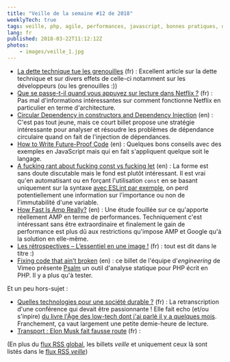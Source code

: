 ```yaml
---
title: "Veille de la semaine #12 de 2018"
weeklyTech: true
tags: veille, php, agile, performances, javascript, bonnes pratiques, dependency injection, architecture
lang: fr
published: 2018-03-22T11:12:12Z
photos:
    - images/veille_1.jpg
---
```

* [La dette technique tue les grenouilles](http://blog.ippon.fr/2018/03/15/la-dette-technique-tue-les-grenouilles/) (fr)&nbsp;: Excellent article sur la dette technique et sur divers effets de celle-ci notamment sur les développeurs (ou les grenouilles :))
* [Que se passe-t-il quand vous appuyez sur lecture dans Netflix ?](https://www.macg.co/ailleurs/2018/03/que-se-passe-t-il-quand-vous-appuyez-sur-lecture-dans-netflix-101639) (fr)&nbsp;: Pas mal d'informations intéressantes sur comment fonctionne Netflix en particulier en terme d'architecture.
* [Circular Dependency in constructors and Dependency Injection](http://misko.hevery.com/2008/08/01/circular-dependency-in-constructors-and-dependency-injection/) (en)&nbsp;: C'est pas tout jeune, mais ce court billet propose une stratégie intéressante pour analyser et résoudre les problèmes de dépendance circulaire quand on fait de l'injection de dépendances.
* [How to Write Future-Proof Code](https://blog.daftcode.pl/how-to-write-future-proof-code-400a357ac4bc) (en)&nbsp;: Quelques bons conseils avec des exemples en JavaScript mais qui en fait s'appliquent quelque soit le langage.
* [A fucking rant about fucking const vs fucking let](https://jamie.build/const) (en)&nbsp;: La forme est sans doute discutable mais le fond est plutôt intéressant. Il est vrai qu'en automatisant ou en forçant l'utilisation `const` en se basant uniquement sur la syntaxe [avec ESLint par exemple](https://eslint.org/docs/4.0.0/rules/prefer-const), on perd potentiellement une information sur l'importance ou non de l'immutabilité d'une variable.
* [How Fast Is Amp Really?](https://timkadlec.com/remembers/2018-03-19-how-fast-is-amp-really/) (en)&nbsp;: Une étude fouillée sur ce qu'apporte réellement AMP en terme de performances. Techniquement c'est intéressant sans être extraordinaire et finalement le gain de performance est plus dû aux restrictions qu'impose AMP et Google qu'à la solution en elle-même.
* [Les rétrospectives – L’essentiel en une image !](https://blog.octo.com/poster-les-retrospectives/) (fr)&nbsp;: tout est dit dans le titre :)
* [Fixing code that ain’t broken](https://medium.com/vimeo-engineering-blog/fixing-code-that-aint-broken-a99e05998c24) (en)&nbsp;: ce billet de l'équipe d'*engineering* de Vimeo présente [Psalm](https://getpsalm.org/) un outil d'analyse statique pour PHP écrit en PHP. Il y a plus qu'à tester.

Et un peu hors-sujet&nbsp;:

* [Quelles technologies pour une société durable ?](https://atterrissage.org/technologies-societe-durable-65514b474700) (fr)&nbsp;: La retranscription d'une conférence qui devait être passionnante ! Elle fait echo (et/ou s'inpire) [du livre l'Âge des low-tech dont j'ai parlé il y a quelques mois](/post/livre-l-age-des-low-tech/). Franchement, ça vaut largement une petite demie-heure de lecture.
* [Transport : Elon Musk fait fausse route](https://usbeketrica.com/article/transport-elon-musk-fait-fausse-route) (fr)&nbsp;: 

(En plus du [flux RSS global](/rss.xml), les billets *veille*
et uniquement ceux là sont listés dans le [flux RSS *veille*](/rss/veille.xml))
